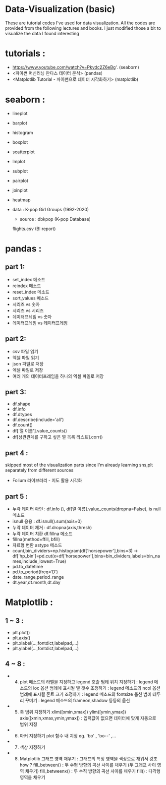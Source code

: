 # Data-Visualization (basic)

These are tutorial codes I've used for data visualization. All the codes are provided from the following lectures and books. I just modified those a bit to visualize the data I found interesting 

# tutorials :
- https://www.youtube.com/watch?v=Pkvdc2Z6eBg'. (seaborn)
- <파이썬 머신러닝 판다스 데이터 분석> (pandas)
- <Matplotlib Tutorial - 파이썬으로 데이터 시각화하기> (matplotlib)

# seaborn  : 
- lineplot
- barplot
- histogram 
- boxplot
- scatterplot
- lmplot 
- subplot
- pairplot
- joinplot
- heatmap
- data : K-pop Girl Groups (1992-2020)
	- source :  dbkpop (K-pop Database)
	
	 flights.csv (BI report) 
	
# pandas : 
 ## part 1:
 - set_index 메소드
 - reindex 메소드
 - reset_index 메소드
 - sort_values 메소드
 - 시리즈 vs 숫자
 - 시리즈 vs 시리즈
 - 데이터프레임 vs 숫자
 - 데이터프레임 vs 데이터프레임
 
 ## part 2:
 - csv 파일 읽기
 - 엑셀 파일 읽기
 - json 파일로 저장
 - 엑셀 파일로 저장
 - 여러 개의 데이터프레임을 하나의 엑셀 파일로 저장
 
 ## part 3:
 - df.shape
 - df.info
 - df.dtypes
 - df.describe(include='all')
 - df.count()
 - df['열 이름'].value_counts()
 - df[상관관계를 구하고 싶은 열 목록 리스트].corr()
 
 ## part 4 :
 skipped most of the visualization parts since I'm already learning sns,plt separately from different sources
 - Folium 라이브러리 - 지도 활용 시각화 
 
 ## part 5 :
- 누락 데이터 확인 : df.info (), df[열 이름].value_counts(dropna=False), is null 메소드
- isnull 응용 : df.isnull().sum(axis=0)
- 누락 데이터 제거 : df.dropna(axis,thresh)
- 누락 데이터 치환 df.fillna 메소드
- fillna(method=ffill, bfill)
- 자료형 변환 astype 메소드 
- count,bin_dividers=np.histogram(df['horsepower'],bins=3) -> df['hp_bin']=pd.cut(x=df['horsepower'],bins=bin_dividers,labels=bin_names,include_lowest=True)
- pd.to_datetime 
- pd.to_period(freq=‘D’)
- date_range,period_range 
- dt.year,dt.month,dt.day
 
 
# Matplotlib : 
 ## 1 ~ 3 :
 - plt.plot()
 - plt.axis()
 - plt.xlabel(...,fontdict,labelpad,...)
 - plt.ylabel(...,fontdict,labelpad,...)
 
 ## 4 ~ 8 :
 - 4. plot 메소드의 라벨을 지정하고 legend 호출
 범례 위치 지정하기 : legend 메소드의 loc 옵션
 범례에 표시될 열 갯수 조정하기 : legend 메소드의 ncol 옵션
 범례에 표시될 폰트 크기 조정하기 : legend 메소드의 fontsize 옵션
 범례 테두리 꾸미기 : legend 메소드의 frameon,shadow 등등의 옵션
 - 5. 축 범위 지정하기
 xlim([xmin,xmax])
 ylim([ymin,ymax])
 axis([xmin,xmax,ymin,ymax]) : 입력값이 없으면 데이터에 맞게 자동으로 범위 지정
 - 6. 마커 지정하기
 plot 함수 내 지정 eg. 'bo' , 'bo--' ,...
 - 7. 색상 지정하기
 - 8. Matplotlib 그래프 영역 채우기 : 그래프의 특정 영역을 색상으로 채워서 강조
 how ?
 fill_between() : 두 수평 방향의 곡선 사이를 채우기 (두 그래프 사이 영역 채우기)
 fill_betweenx() : 두 수직 방향의 곡선 사이를 채우기
 fill() : 다각형 영역을 채우기


